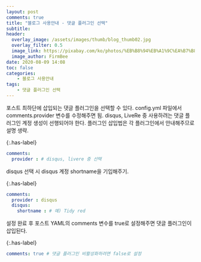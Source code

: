 ```yaml
---
layout: post
comments: true
title: "블로그 사용안내 - 댓글 플러그인 선택"
subtitle:
header:
  overlay_image: /assets/images/thumb/blog_thumb02.jpg
  overlay_filter: 0.5
  image_link: https://pixabay.com/ko/photos/%EB%B8%94%EB%A1%9C%EA%B7%B8-%EC%84%9C%EC%9E%AC%EC%9D%91-%EC%9D%B8%ED%84%B0%EB%84%B7-%EC%9B%B9-793047/
  image_author: FirmBee
date: 2020-08-09 14:08
toc: false
categories:
    - 블로그 사용안내
tags:
    - 댓글 플러그인 선택
---
```

포스트 최하단에 삽입되는 댓글 플러그인을 선택할 수 있다. config.yml 파일에서 comments.provider 변수를 수정해주면 됨. disqus, LiveRe 중 사용하려는 댓글 플러그인 계정 생성이 선행되어야 한다. 플러그인 삽입법은 각 플러그인에서 안내해주므로 설명 생략.

{:.has-label}
```yaml
comments:
  provider : # disqus, livere 중 선택
```

disqus 선택 시 disqus 계정 shortname을 기입해주기.

{:.has-label}
```yaml
comments:
  provider : disqus
  disqus:
    shortname : # 예) Tidy red
```

설정 완료 후 포스트 YAML의 comments 변수를 true로 설정해주면 댓글 플러그인이 삽입된다.

{:.has-label}
```yaml
comments: true # 댓글 플러그인 비활성화하려면 false로 설정
```